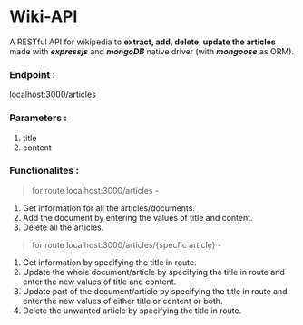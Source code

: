 # **Wiki-API**
A RESTful API for wikipedia to **extract, add, delete, update the articles** made with ***expressjs*** and ***mongoDB*** native driver (with ***mongoose*** as ORM).

### Endpoint :
localhost:3000/articles

### Parameters :
1. title
2. content

### Functionalites :
> for route localhost:3000/articles -
1. Get information for all the articles/documents.
2. Add the document by entering the values of title and content.
3. Delete all the articles.

> for route localhost:3000/articles/{specfic article} -
1. Get information by specifying the title in route.
2. Update the whole document/article by specifying the title in route and enter the new values of title and content.
3. Update part of the document/article by specifying the title in route and enter the new values of either title or content or both.
4. Delete the unwanted article by specifying the title in route.



